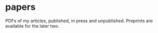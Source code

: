 papers
======

PDFs of my articles, published, in press and unpublished. Preprints are available for the later two.
